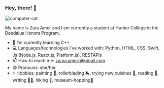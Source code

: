 ### Hey, there! 👋
![computer-cat](https://github.com/zaraamerr/zaraamerr.github.io/assets/110066582/64b5739a-b67a-4ec8-810f-df0827646de9)


My name is Zara Amer and I am currently a student at Hunter College in the Daedalus Honors Program.

- 🌱 I’m currently learning C++
- 💻 Languages/technologies I've worked with: Python, HTML, CSS, Swift, Js (Node.js, React.js, Platform.js), RESTAPIs
- 📫 How to reach me: zaraa.amerr@gmail.com
- 😄 Pronouns: she/her
- ⚡ Hobbies: painting 🎨, rollerblading 🛼, trying new cuisines 🍲, reading 📖, writing ✍🏽, hiking 🥾, museum-hopping🏺
